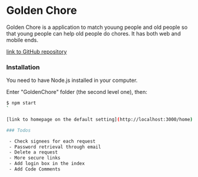 # Golden Chore

Golden Chore is a application to match youung people and old people so that young people can help old people do chores. It has both web and mobile ends.

[link to GitHub repository](https://github.com/taowu100/GoldenChore)

### Installation 

You need to have Node.js installed in your computer.

Enter "GoldenChore" folder (the second level one), then:

```sh
$ npm start
`

[link to homepage on the default setting](http://localhost:3000/home)

### Todos

 - Check signees for each request
 - Password retrieval through email
 - Delete a request
 - More secure links
 - Add login box in the index
 - Add Code Comments